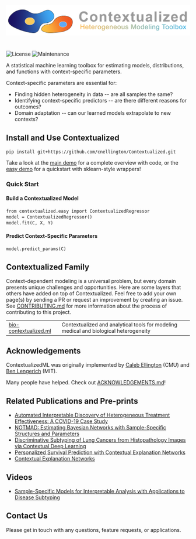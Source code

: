![Preview](contextualized_logo.png)
#
![License](https://img.shields.io/github/license/cnellington/contextualized.svg?style=flat-square)
![Maintenance](https://img.shields.io/maintenance/yes/2022?style=flat-square)

A statistical machine learning toolbox for estimating models, distributions, and functions with context-specific parameters.

Context-specific parameters are essential for:
- Finding hidden heterogeneity in data -- are all samples the same?
- Identifying context-specific predictors -- are there different reasons for outcomes?
- Domain adaptation -- can our learned models extrapolate to new contexts?

## Install and Use Contextualized
```
pip install git+https://github.com/cnellington/Contextualized.git
```

Take a look at the [main demo](demos/main_demo.ipynb) for a complete overview with code, or the [easy demo](demos/Easy-demo/easy_demo.ipynb) for a quickstart with sklearn-style wrappers!

### Quick Start

#### Build a Contextualized Model
```
from contextualized.easy import ContextualizedRegressor
model = ContextualizedRegressor()
model.fit(C, X, Y)
```

#### Predict Context-Specific Parameters
```
model.predict_params(C)
```

## Contextualized Family
Context-dependent modeling is a universal problem, but every domain presents unique challenges and opportunities.
Here are some layers that others have added on top of Contextualized.
Feel free to add your own page(s) by sending a PR or request an improvement by creating an issue. See [CONTRIBUTING.md](https://github.com/cnellington/Contextualized/blob/main/CONTRIBUTING.md) for more information about the process of contributing to this project.

<table>
<tr>
<td><a href="http://bio-contextualized.ml/">bio-contextualized.ml</a></td>
<td>Contextualized and analytical tools for modeling medical and biological heterogeneity</td>
</tr>
</table>


## Acknowledgements

ContextualizedML was originally implemented by [Caleb Ellington](https://calebellington.com/) (CMU) and [Ben Lengerich](http://web.mit.edu/~blengeri/www/index.shtml) (MIT).

Many people have helped. Check out [ACKNOWLEDGEMENTS.md](https://github.com/cnellington/Contextualized/blob/main/ACKNOWLEDGEMENTS.md)!


## Related Publications and Pre-prints
- [Automated Interpretable Discovery of Heterogeneous Treatment Effectiveness: A COVID-19 Case Study](https://www.sciencedirect.com/science/article/pii/S1532046422001022)
- [NOTMAD: Estimating Bayesian Networks with Sample-Specific Structures and Parameters](http://arxiv.org/abs/2111.01104)
- [Discriminative Subtyping of Lung Cancers from Histopathology Images via Contextual Deep Learning](https://www.medrxiv.org/content/10.1101/2020.06.25.20140053v1.abstract)
- [Personalized Survival Prediction with Contextual Explanation Networks](http://arxiv.org/abs/1801.09810)
- [Contextual Explanation Networks](https://jmlr.org/papers/v21/18-856.html)


## Videos
- [Sample-Specific Models for Interpretable Analysis with Applications to Disease Subtyping](http://www.birs.ca/events/2022/5-day-workshops/22w5055/videos/watch/202205051559-Lengerich.html)

## Contact Us
Please get in touch with any questions, feature requests, or applications.
